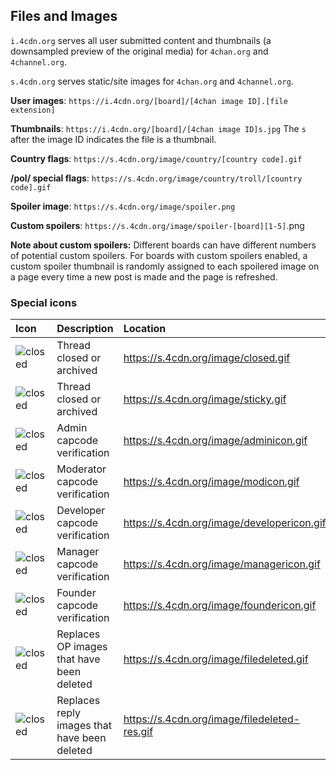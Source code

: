 ## Files and Images ##
`i.4cdn.org` serves all user submitted content and thumbnails (a downsampled preview of the original media) for `4chan.org` and `4channel.org`.

`s.4cdn.org` serves static/site images for `4chan.org` and `4channel.org`.

**User images**: `https://i.4cdn.org/[board]/[4chan image ID].[file extension]`  

**Thumbnails**: `https://i.4cdn.org/[board]/[4chan image ID]s.jpg`
The `s` after the image ID indicates the file is a thumbnail.

**Country flags**: `https://s.4cdn.org/image/country/[country code].gif` 

**/pol/ special flags**: `https://s.4cdn.org/image/country/troll/[country code].gif`

**Spoiler image**: `https://s.4cdn.org/image/spoiler.png`

**Custom spoilers**: `https://s.4cdn.org/image/spoiler-[board][1-5]`.png

**Note about custom spoilers:** 
Different boards can have different numbers of potential custom spoilers. For boards with custom spoilers enabled, a custom spoiler thumbnail is randomly assigned to each spoilered image on a page every time a new post is made and the page is refreshed.

### Special icons ###
| **Icon** | **Description** | **Location**|
|:---------|:----------------|:------------|
|![closed](https://s.4cdn.org/image/closed.gif)|Thread closed or archived| https://s.4cdn.org/image/closed.gif   |
|![closed](https://s.4cdn.org/image/sticky.gif)|Thread closed or archived| https://s.4cdn.org/image/sticky.gif   |
|![closed](https://s.4cdn.org/image/adminicon.gif)|Admin capcode verification| https://s.4cdn.org/image/adminicon.gif   |
|![closed](https://s.4cdn.org/image/modicon.gif)|Moderator capcode verification| https://s.4cdn.org/image/modicon.gif   |
|![closed](https://s.4cdn.org/image/developericon.gif)|Developer capcode verification| https://s.4cdn.org/image/developericon.gif   |
|![closed](https://s.4cdn.org/image/managericon.gif)|Manager capcode verification| https://s.4cdn.org/image/managericon.gif   |
|![closed](https://s.4cdn.org/image/foundericon.gif)|Founder capcode verification| https://s.4cdn.org/image/foundericon.gif   |
|![closed](https://s.4cdn.org/image/filedeleted.gif)|Replaces OP images that have been deleted| https://s.4cdn.org/image/filedeleted.gif   |
|![closed](https://s.4cdn.org/image/filedeleted-res.gif)|Replaces reply images that have been deleted| https://s.4cdn.org/image/filedeleted-res.gif   |  

